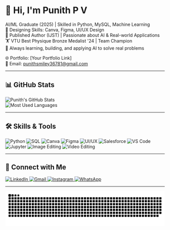 # 👋 Hi, I'm Punith P V  

AI/ML Graduate (2025) | Skilled in Python, MySQL, Machine Learning  
🎨 Designing Skills: Canva, Figma, UI/UX Design  
📄 Published Author (IJST) | Passionate about AI & Real-world Applications  
🏋️ VTU Best Physique Bronze Medalist '24 | Team Champion  
🚀 Always learning, building, and applying AI to solve real problems  

🌐 Portfolio: [Your Portfolio Link]  
📧 Email: punithsmiley36781@gmail.com 

---

## 📊 GitHub Stats  
![Punith's GitHub Stats](https://github-readme-stats.vercel.app/api?username=Punith1388&show_icons=true&theme=radical)  
![Most Used Languages](https://github-readme-stats.vercel.app/api/top-langs/?username=Punith1388&layout=compact&theme=radical)


---

## 🛠 Skills & Tools  
<p align="left">
  <img src="https://cdn.jsdelivr.net/gh/devicons/devicon/icons/python/python-original.svg" alt="Python" width="50" height="50"/>
 <img src="https://cdn.jsdelivr.net/gh/devicons/devicon/icons/mysql/mysql-original.svg" alt="SQL" width="50" height="50"/>
  <img src="https://img.icons8.com/color/48/000000/canva.png" alt="Canva" width="50" height="50"/>
  <img src="https://cdn.jsdelivr.net/gh/devicons/devicon/icons/figma/figma-original.svg" alt="Figma" width="50" height="50"/>
  <img src="https://img.icons8.com/fluency/48/000000/design.png" alt="UI/UX" width="50" height="50"/>
  <img src="https://img.icons8.com/color/48/000000/salesforce.png" alt="Salesforce" width="50" height="50"/>
  <img src="https://cdn.jsdelivr.net/gh/devicons/devicon/icons/vscode/vscode-original.svg" alt="VS Code" width="50" height="50"/>
  <img src="https://cdn.jsdelivr.net/gh/devicons/devicon/icons/jupyter/jupyter-original.svg" alt="Jupyter" width="50" height="50"/>
  <img src="https://img.icons8.com/color/48/000000/image.png" alt="Image Editing" width="50" height="50"/>
  <img src="https://img.icons8.com/color/48/000000/video.png" alt="Video Editing" width="50" height="50"/>
</p>

---

## 🔗 Connect with Me  
<p align="left">
  <a href="YOUR_LINKEDIN_URL" target="_blank">
    <img src="https://cdn.jsdelivr.net/gh/devicons/devicon/icons/linkedin/linkedin-original.svg" alt="LinkedIn" width="50" height="50"/>
  </a>
  <a href="mailto:YOUR_EMAIL" target="_blank">
    <img src="https://img.icons8.com/color/48/000000/gmail-new.png" alt="Gmail" width="50" height="50"/>
  </a>
  <a href="YOUR_INSTAGRAM_URL" target="_blank">
    <img src="https://img.icons8.com/fluency/48/000000/instagram-new.png" alt="Instagram" width="50" height="50"/>
  </a>
  <a href="YOUR_WHATSAPP_URL" target="_blank">
    <img src="https://img.icons8.com/color/48/000000/whatsapp.png" alt="WhatsApp" width="50" height="50"/>
  </a>
</p>


---

![Snake animation](https://github.com/Platane/snk/raw/output/github-contribution-grid-snake.svg)
